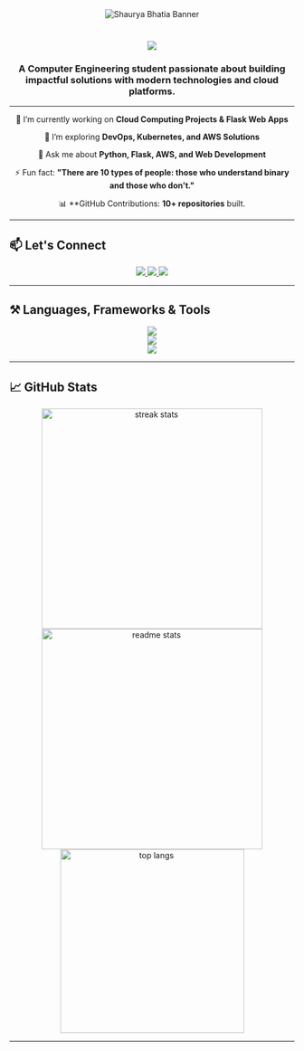 <div align="center"> 
    <img src="https://raw.githubusercontent.com/shaurya-bhatia-sb/shaurya-bhatia-sb/main/banner.jpg" alt="Shaurya Bhatia Banner">
</div>

<h1 align="center">
    <img src="https://readme-typing-svg.herokuapp.com/?font=Righteous&size=35&center=true&vCenter=true&width=500&height=70&duration=4500&lines=Hi+There!+👋;+I'm+Shaurya+Bhatia!;" />
</h1>

<h3 align="center">A Computer Engineering student passionate about building impactful solutions with modern technologies and cloud platforms.</h3>

---

<div align="center">
 
 🔭 I’m currently working on **Cloud Computing Projects & Flask Web Apps**
 
 🌱 I’m exploring **DevOps, Kubernetes, and AWS Solutions**

 💬 Ask me about **Python, Flask, AWS, and Web Development**

 ⚡ Fun fact: **"There are 10 types of people: those who understand binary and those who don't."**

 📊 **GitHub Contributions: **10+ repositories** built.

</div>

---

## 📫 **Let's Connect**

<div align="center"> 
  <a href="mailto:your-email@example.com">
    <img src="https://img.shields.io/badge/Gmail-0077B5?style=for-the-badge&logo=gmail&logoColor=white" />
  </a>
  <a href="https://linkedin.com/in/your-profile" target="_blank">
    <img src="https://img.shields.io/badge/LinkedIn-0077B5?style=for-the-badge&logo=linkedin&logoColor=white" />
  </a>
  <a href="https://raw.githubusercontent.com/shaurya-bhatia-sb/shaurya-bhatia-sb/main/Shaurya_Resume.pdf" target="_blank">
     <img src="https://img.shields.io/badge/Resume-0077B5?style=for-the-badge&logo=todoist&logoColor=white" />
  </a>
</div>

---

## ⚒️ **Languages, Frameworks & Tools**

<div align="center">
    <img src="https://skillicons.dev/icons?i=python,flask,aws,html,css,bootstrap,js,github,git,vscode,figma,cloudflare" /><br>
    <img src="https://skillicons.dev/icons?i=c,cpp,mysql,linux,docker,kubernetes,postman,nginx,nodejs,react" /><br>
    <img src="https://skillicons.dev/icons?i=java,azure,graphql,heroku,redis,sqlite,tailwind,androidstudio" />
</div>

---

## 📈 **GitHub Stats**

<div align="center">
  <img width=390 src="https://github-readme-streak-stats.herokuapp.com/?user=shaurya-bhatia-sb&count_private=true&theme=react&border_radius=10" alt="streak stats"/>
  <img width=390 src="https://github-readme-stats.vercel.app/api?username=shaurya-bhatia-sb&count_private=true&show_icons=true&theme=react&rank_icon=github&border_radius=10" alt="readme stats" />
  <br/>
  <img width=325 align="center" src="https://github-readme-stats.vercel.app/api/top-langs/?username=shaurya-bhatia-sb&langs_count=10&layout=compact&theme=react&border_radius=10&size_weight=0.5&count_weight=0.5" alt="top langs" />
</div>

---

